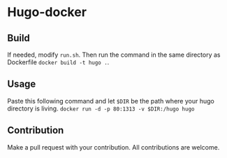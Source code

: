 # Hugo-docker

## Build 
If needed, modify `run.sh`. Then run the command in the same directory as
Dockerfile `docker build -t hugo .`.

## Usage
Paste this following command and let `$DIR` be the path where your hugo directory is living.
`docker run -d -p 80:1313 -v $DIR:/hugo hugo`

## Contribution 
Make a pull request with your contribution. All contributions are welcome.
